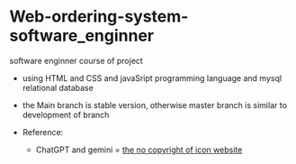 # Web-ordering-system-software_enginner
software enginner course of project

+ using HTML and CSS and javaSript programming language and mysql relational database
+ the Main branch is stable version, otherwise master branch is similar to development of branch

+ Reference:
    + ChatGPT and gemini
    = [the no copyright of icon website](#https://uxwing.com/tag/line-icons/ )
    
